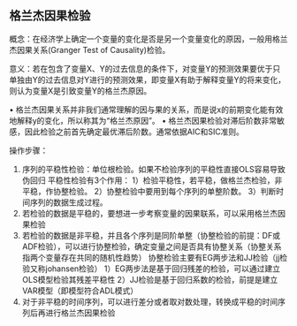 ## 格兰杰因果检验

概念：在经济学上确定一个变量的变化是否是另一个变量变化的原因，一般用格兰杰因果关系(Granger Test of Causality)检验。

意义：若在包含了变量X、Y的过去信息的条件下，对变量Y的预测效果要优于只单独由Y的过去信息对Y进行的预测效果，即变量X有助于解释变量Y的将来变化，则认为变量X是引致变量Y的格兰杰原因。

• 格兰杰因果关系并非我们通常理解的因与果的关系，而是说x的前期变化能有效地解释y的变化，所以称其为“格兰杰原因”。
• 格兰杰因果检验对滞后阶数非常敏感，因此检验之前首先确定最优滞后阶数。通常依据AIC和SIC准则。

操作步骤：

1. 序列的平稳性检验：单位根检验。如果不检验序列的平稳性直接OLS容易导致伪回归
   平稳性检验有3个作用：
   1）检验平稳性，若平稳，做格兰杰检验，非平稳，作协整检验。
   2）协整检验中要用到每个序列的单整阶数。
   3）判断时间序列的数据生成过程。
2. 若检验的数据是平稳的，要想进一步考察变量的因果联系，可以采用格兰杰因果检验
3. 若检验的数据是非平稳，并且各个序列是同阶单整（协整检验的前提：DF或ADF检验），可以进行协整检验，确定变量之间是否具有协整关系（协整关系指两个变量存在共同的随机性趋势）
   协整检验主要有EG两步法和JJ检验（jj检验又称johansen检验）
   1）EG两步法是基于回归残差的检验，可以通过建立OLS模型检验其残差平稳性
   2）JJ检验是基于回归系数的检验，前提是建立VAR模型（即模型符合ADL模式）
4. 对于非平稳的时间序列，可以进行差分或者取对数处理，转换成平稳的时间序列后再进行格兰杰因果检验

